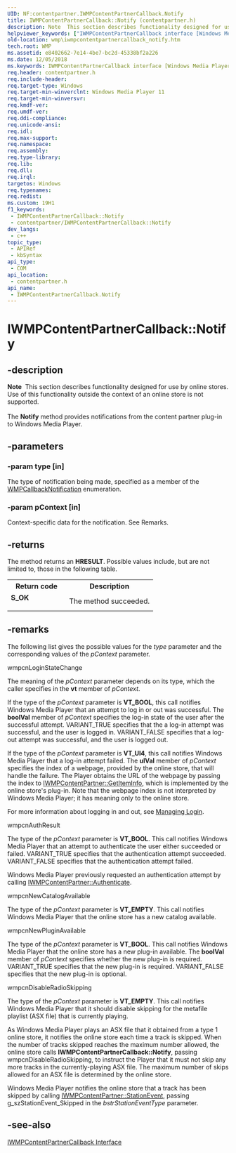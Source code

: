 ```yaml
---
UID: NF:contentpartner.IWMPContentPartnerCallback.Notify
title: IWMPContentPartnerCallback::Notify (contentpartner.h)
description: Note  This section describes functionality designed for use by online stores.
helpviewer_keywords: ["IWMPContentPartnerCallback interface [Windows Media Player]","Notify method","IWMPContentPartnerCallback.Notify","IWMPContentPartnerCallback::Notify","IWMPContentPartnerCallbackNotify","Notify","Notify method [Windows Media Player]","Notify method [Windows Media Player]","IWMPContentPartnerCallback interface","contentpartner/IWMPContentPartnerCallback::Notify","wmp.iwmpcontentpartnercallback_notify"]
old-location: wmp\iwmpcontentpartnercallback_notify.htm
tech.root: WMP
ms.assetid: e8402662-7e14-4be7-bc2d-45338bf2a226
ms.date: 12/05/2018
ms.keywords: IWMPContentPartnerCallback interface [Windows Media Player],Notify method, IWMPContentPartnerCallback.Notify, IWMPContentPartnerCallback::Notify, IWMPContentPartnerCallbackNotify, Notify, Notify method [Windows Media Player], Notify method [Windows Media Player],IWMPContentPartnerCallback interface, contentpartner/IWMPContentPartnerCallback::Notify, wmp.iwmpcontentpartnercallback_notify
req.header: contentpartner.h
req.include-header: 
req.target-type: Windows
req.target-min-winverclnt: Windows Media Player 11
req.target-min-winversvr: 
req.kmdf-ver: 
req.umdf-ver: 
req.ddi-compliance: 
req.unicode-ansi: 
req.idl: 
req.max-support: 
req.namespace: 
req.assembly: 
req.type-library: 
req.lib: 
req.dll: 
req.irql: 
targetos: Windows
req.typenames: 
req.redist: 
ms.custom: 19H1
f1_keywords:
 - IWMPContentPartnerCallback::Notify
 - contentpartner/IWMPContentPartnerCallback::Notify
dev_langs:
 - c++
topic_type:
 - APIRef
 - kbSyntax
api_type:
 - COM
api_location:
 - contentpartner.h
api_name:
 - IWMPContentPartnerCallback.Notify
---
```


# IWMPContentPartnerCallback::Notify


## -description

<div class="alert"><b>Note</b>  This section describes functionality designed for use by online stores. Use of this functionality outside the context of an online store is not supported.</div>
<div> </div>
The <b>Notify</b> method provides notifications from the content partner plug-in to Windows Media Player.

## -parameters

### -param type [in]

The type of notification being made, specified as a member of the <a href="/windows/desktop/api/contentpartner/ne-contentpartner-wmpcallbacknotification">WMPCallbackNotification</a> enumeration.

### -param pContext [in]

Context-specific data for the notification. See Remarks.

## -returns

The method returns an <b>HRESULT</b>. Possible values include, but are not limited to, those in the following table.

<table>
<tr>
<th>Return code</th>
<th>Description</th>
</tr>
<tr>
<td width="40%">
<dl>
<dt><b>S_OK</b></dt>
</dl>
</td>
<td width="60%">
The method succeeded.

</td>
</tr>
</table>

## -remarks

The following list gives the possible values for the <i>type</i> parameter and the corresponding values of the <i>pContext</i> parameter.

wmpcnLoginStateChange

The meaning of the <i>pContext</i> parameter depends on its type, which the caller specifies in the <b>vt</b> member of <i>pContext</i>.

If the type of the <i>pContext</i> parameter is <b>VT_BOOL</b>, this call notifies Windows Media Player that an attempt to log in or out was successful. The <b>boolVal</b> member of <i>pContext</i> specifies the log-in state of the user after the successful attempt. VARIANT_TRUE specifies that the a log-in attempt was successful, and the user is logged in. VARIANT_FALSE specifies that a log-out attempt was successful, and the user is logged out.

If the type of the <i>pContext</i> parameter is <b>VT_UI4</b>, this call notifies Windows Media Player that a log-in attempt failed. The <b>ulVal</b> member of <i>pContext</i> specifies the index of a webpage, provided by the online store, that will handle the failure. The Player obtains the URL of the webpage by passing the index to <a href="/windows/desktop/api/contentpartner/nf-contentpartner-iwmpcontentpartner-getiteminfo">IWMPContentPartner::GetItemInfo</a>, which is implemented by the online store's plug-in. Note that the webpage index is not interpreted by Windows Media Player; it has meaning only to the online store.

For more information about logging in and out, see <a href="/windows/desktop/WMP/managing-login">Managing Login</a>.

wmpcnAuthResult

The type of the <i>pContext</i> parameter is <b>VT_BOOL</b>. This call notifies Windows Media Player that an attempt to authenticate the user either succeeded or failed. VARIANT_TRUE specifies that the authentication attempt succeeded. VARIANT_FALSE specifies that the authentication attempt failed.

Windows Media Player previously requested an authentication attempt by calling <a href="/windows/desktop/api/contentpartner/nf-contentpartner-iwmpcontentpartner-authenticate">IWMPContentPartner::Authenticate</a>.

wmpcnNewCatalogAvailable

The type of the <i>pContext</i> parameter is <b>VT_EMPTY</b>. This call notifies Windows Media Player that the online store has a new catalog available.

wmpcnNewPluginAvailable

The type of the <i>pContext</i> parameter is <b>VT_BOOL</b>. This call notifies Windows Media Player that the online store has a new plug-in available. The <b>boolVal</b> member of <i>pContext</i> specifies whether the new plug-in is required. VARIANT_TRUE specifies that the new plug-in is required. VARIANT_FALSE specifies that the new plug-in is optional.

wmpcnDisableRadioSkipping

The type of the <i>pContext</i> parameter is <b>VT_EMPTY</b>. This call notifies Windows Media Player that it should disable skipping for the metafile playlist (ASX file) that is currently playing.

As Windows Media Player plays an ASX file that it obtained from a type 1 online store, it notifies the online store each time a track is skipped. When the number of tracks skipped reaches the maximum number allowed, the online store calls <b>IWMPContentPartnerCallback::Notify</b>, passing wmpcnDisableRadioSkipping, to instruct the Player that it must not skip any more tracks in the currently-playing ASX file. The maximum number of skips allowed for an ASX file is determined by the online store.

Windows Media Player notifies the online store that a track has been skipped by calling <a href="/windows/desktop/api/contentpartner/nf-contentpartner-iwmpcontentpartner-stationevent">IWMPContentPartner::StationEvent</a>, passing g_szStationEvent_Skipped in the <i>bstrStationEventType</i> parameter.

## -see-also

<a href="/windows/desktop/api/contentpartner/nn-contentpartner-iwmpcontentpartnercallback">IWMPContentPartnerCallback Interface</a>